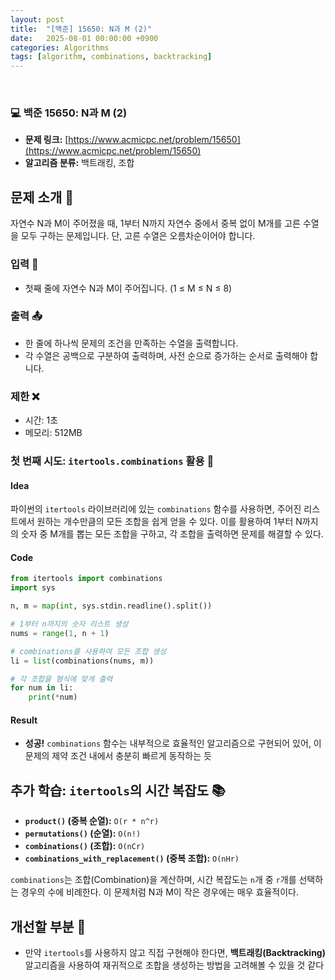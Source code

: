 ```yaml
---
layout: post
title:  "[백준] 15650: N과 M (2)"
date:   2025-08-01 00:00:00 +0900
categories: Algorithms
tags: [algorithm, combinations, backtracking]
---
```


<br>

### 💻 백준 15650: N과 M (2)

- **문제 링크:** [https://www.acmicpc.net/problem/15650](https://www.acmicpc.net/problem/15650)
- **알고리즘 분류:** 백트래킹, 조합

## 문제 소개 🧐

자연수 N과 M이 주어졌을 때, 1부터 N까지 자연수 중에서 중복 없이 M개를 고른 수열을 모두 구하는 문제입니다. 단, 고른 수열은 오름차순이어야 합니다.

### 입력 📝

- 첫째 줄에 자연수 N과 M이 주어집니다. (1 ≤ M ≤ N ≤ 8)

### 출력 📤

- 한 줄에 하나씩 문제의 조건을 만족하는 수열을 출력합니다.
- 각 수열은 공백으로 구분하여 출력하며, 사전 순으로 증가하는 순서로 출력해야 합니다.

### 제한 ❌

- 시간: 1초
- 메모리: 512MB

### 첫 번째 시도: `itertools.combinations` 활용 👊

#### Idea

파이썬의 `itertools` 라이브러리에 있는 `combinations` 함수를 사용하면, 주어진 리스트에서 원하는 개수만큼의 모든 조합을 쉽게 얻을 수 있다. 이를 활용하여 1부터 N까지의 숫자 중 M개를 뽑는 모든 조합을 구하고, 각 조합을 출력하면 문제를 해결할 수 있다.

#### Code

```python
from itertools import combinations
import sys

n, m = map(int, sys.stdin.readline().split())

# 1부터 n까지의 숫자 리스트 생성
nums = range(1, n + 1)

# combinations를 사용하여 모든 조합 생성
li = list(combinations(nums, m))

# 각 조합을 형식에 맞게 출력
for num in li:
    print(*num)
```

#### Result

- **성공!** `combinations` 함수는 내부적으로 효율적인 알고리즘으로 구현되어 있어, 이 문제의 제약 조건 내에서 충분히 빠르게 동작하는 듯

## 추가 학습: `itertools`의 시간 복잡도 📚

- **`product()` (중복 순열):** `O(r * n^r)`
- **`permutations()` (순열):** `O(n!)`
- **`combinations()` (조합):** `O(nCr)`
- **`combinations_with_replacement()` (중복 조합):** `O(nHr)`

`combinations`는 조합(Combination)을 계산하며, 시간 복잡도는 `n`개 중 `r`개를 선택하는 경우의 수에 비례한다. 이 문제처럼 N과 M이 작은 경우에는 매우 효율적이다.

## 개선할 부분 🤔

- 만약 `itertools`를 사용하지 않고 직접 구현해야 한다면, **백트래킹(Backtracking)** 알고리즘을 사용하여 재귀적으로 조합을 생성하는 방법을 고려해볼 수 있을 것 같다
